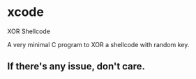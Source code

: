 # xcode
XOR Shellcode

A very minimal C program to XOR a shellcode with random key.

## If there's any issue, don't care.
